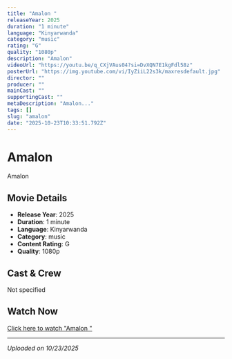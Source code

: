 ```yaml
---
title: "Amalon "
releaseYear: 2025
duration: "1 minute"
language: "Kinyarwanda"
category: "music"
rating: "G"
quality: "1080p"
description: "Amalon"
videoUrl: "https://youtu.be/q_CXjVAus04?si=DvXQN7E1kgFdl58z"
posterUrl: "https://img.youtube.com/vi/IyZiiL22s3k/maxresdefault.jpg"
director: ""
producer: ""
mainCast: ""
supportingCast: ""
metaDescription: "Amalon..."
tags: []
slug: "amalon"
date: "2025-10-23T10:33:51.792Z"
---
```


# Amalon 

Amalon

## Movie Details

- **Release Year**: 2025
- **Duration**: 1 minute
- **Language**: Kinyarwanda
- **Category**: music
- **Content Rating**: G
- **Quality**: 1080p

## Cast & Crew

Not specified

## Watch Now

[Click here to watch "Amalon "](https://youtu.be/q_CXjVAus04?si=DvXQN7E1kgFdl58z)

---

*Uploaded on 10/23/2025*
